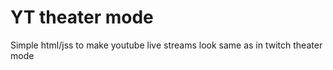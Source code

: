 # YT theater mode
Simple html/jss to make youtube live streams look same as in twitch theater mode

[logo]: https://github.com/martyzzs/YT_theater_mode/blob/master/images/theaterMode.png?raw=true "Logo Title Text 2"
